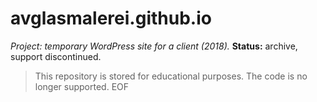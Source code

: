 # avglasmalerei.github.io
*Project: temporary WordPress site for a client (2018).*
**Status:** archive, support discontinued.

> This repository is stored for educational purposes. The code is no longer supported.
EOF